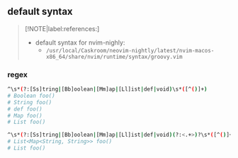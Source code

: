 

## default syntax

> [!NOTE|label:references:]
> - default syntax for nvim-nighly:
>   - `/usr/local/Caskroom/neovim-nightly/latest/nvim-macos-x86_64/share/nvim/runtime/syntax/groovy.vim`

### regex
```bash
^\s*(?:[Ss]tring|[Bb]oolean|[Mm]ap|[Ll]ist|def|void)\s*([^()]+)
# Boolean foo()
# String foo()
# def foo()
# Map foo()
# List foo()

^\s*(?:[Ss]tring|[Bb]oolean|[Mm]ap|[Ll]ist|def|void)(?:<.+>)?\s*([^()]+)
# List<Map<String, String>> foo()
# List foo()
```
